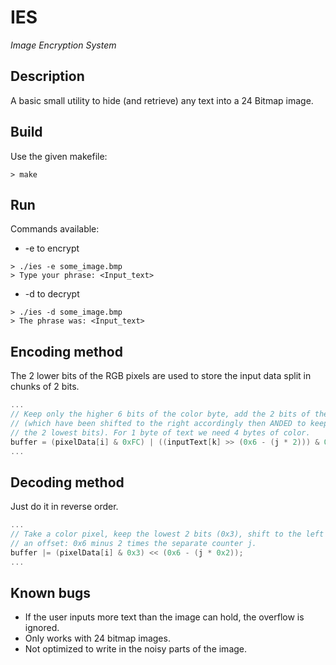 # IES
*Image Encryption System*
## Description
A basic small utility to hide (and retrieve) any text into a 24 Bitmap image.
## Build
Use the given makefile:
```shell
> make
```
## Run
Commands available:
- -e to encrypt
```shell
> ./ies -e some_image.bmp
> Type your phrase: <Input_text>
```
- -d to decrypt
```shell
> ./ies -d some_image.bmp
> The phrase was: <Input_text>
```

## Encoding method
The 2 lower bits of the RGB pixels are used to store the input data split in chunks of 2 bits.
```c
...
// Keep only the higher 6 bits of the color byte, add the 2 bits of the text
// (which have been shifted to the right accordingly then ANDED to keep only
// the 2 lowest bits). For 1 byte of text we need 4 bytes of color.
buffer = (pixelData[i] & 0xFC) | ((inputText[k] >> (0x6 - (j * 2))) & 0x3);
...
```
## Decoding method
Just do it in reverse order.
```c
...
// Take a color pixel, keep the lowest 2 bits (0x3), shift to the left by
// an offset: 0x6 minus 2 times the separate counter j.
buffer |= (pixelData[i] & 0x3) << (0x6 - (j * 0x2));
...
```

## Known bugs
- If the user inputs more text than the image can hold, the overflow is ignored.
- Only works with 24 bitmap images.
- Not optimized to write in the noisy parts of the image.
